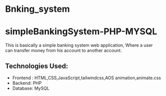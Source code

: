 # Bnking_system
# simpleBankingSystem-PHP-MYSQL

This is basically a simple banking system web application, Where a user can transfer money from his account to another account.

## Technologies Used:
* Frontend : HTML,CSS,JavaScript,tailwindcss,AOS animation,animate.css
* Backend: PHP
* Database: MySQL
